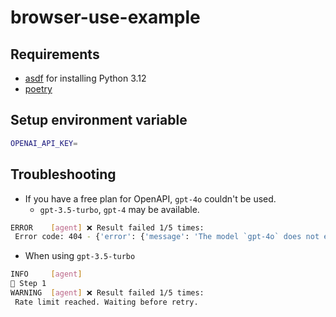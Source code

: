 # browser-use-example

## Requirements

- [asdf](https://asdf-vm.com/) for installing Python 3.12
- [poetry](https://python-poetry.org/)

## Setup environment variable

```sh
OPENAI_API_KEY=
```

## Troubleshooting

- If you have a free plan for OpenAPI, `gpt-4o` couldn't be used.
  - `gpt-3.5-turbo`, `gpt-4` may be available.

```sh
ERROR    [agent] ❌ Result failed 1/5 times:
 Error code: 404 - {'error': {'message': 'The model `gpt-4o` does not exist or you do not have access to it.', 'type': 'invalid_request_error', 'param': None, 'code': 'model_not_found'}}
```

- When using `gpt-3.5-turbo`

```sh
INFO     [agent]
📍 Step 1
WARNING  [agent] ❌ Result failed 1/5 times:
 Rate limit reached. Waiting before retry.
```
